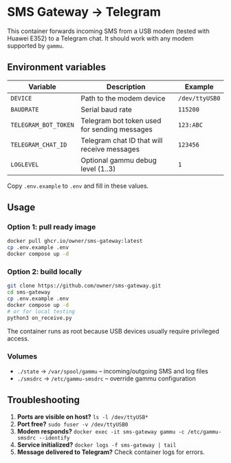 # SMS Gateway → Telegram

This container forwards incoming SMS from a USB modem (tested with Huawei E352) to a Telegram chat. It should work with any modem supported by `gammu`.

## Environment variables
| Variable | Description | Example |
|----------|-------------|---------|
| `DEVICE` | Path to the modem device | `/dev/ttyUSB0` |
| `BAUDRATE` | Serial baud rate | `115200` |
| `TELEGRAM_BOT_TOKEN` | Telegram bot token used for sending messages | `123:ABC` |
| `TELEGRAM_CHAT_ID` | Telegram chat ID that will receive messages | `123456` |
| `LOGLEVEL` | Optional gammu debug level (1..3) | `1` |

Copy `.env.example` to `.env` and fill in these values.

## Usage
### Option 1: pull ready image
```bash
docker pull ghcr.io/owner/sms-gateway:latest
cp .env.example .env
docker compose up -d
```

### Option 2: build locally
```bash
git clone https://github.com/owner/sms-gateway.git
cd sms-gateway
cp .env.example .env
docker compose up -d
# or for local testing
python3 on_receive.py
```

The container runs as root because USB devices usually require privileged access.

### Volumes
- `./state` → `/var/spool/gammu` – incoming/outgoing SMS and log files
- `./smsdrc` → `/etc/gammu-smsdrc` – override gammu configuration

## Troubleshooting
1. **Ports are visible on host?** `ls -l /dev/ttyUSB*`
2. **Port free?** `sudo fuser -v /dev/ttyUSB0`
3. **Modem responds?** `docker exec -it sms-gateway gammu -c /etc/gammu-smsdrc --identify`
4. **Service initialized?** `docker logs -f sms-gateway | tail`
5. **Message delivered to Telegram?** Check container logs for errors.
